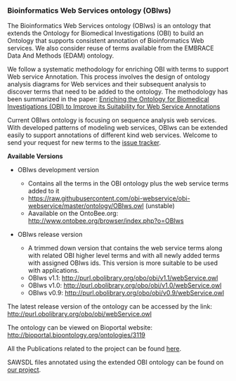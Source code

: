 ### Bioinformatics Web Services ontology (OBIws)

The Bioinformatics Web Services ontology (OBIws) is an ontology that extends the Ontology for Biomedical Investigations (OBI) to build an Ontology that supports consistent annotation of Bioinformatics Web services. We also consider reuse of terms available from the EMBRACE Data And Methods (EDAM) ontology. 

We follow a systematic methodology for enriching OBI with terms to support Web service Annotation. This process involves the design of ontology analysis diagrams for Web services and their subsequent analysis to discover terms that need to be added to the ontology. The methodology has been summarized in the paper: [Enriching the Ontology for Biomedical Investigations (OBI) to Improve its Suitability for Web Service Annotations](http://cs.uga.edu/~jam/home/theses/guttula_thesis/radiantWeb/version3/ICBO_final.pdf)

Current OBIws ontology is focusing on sequence analysis web services. With developed patterns of modeling web services, OBIws can be extended easily to support annotations of different kind web services. Welcome to send your request for new terms to the [issue tracker](https://github.com/obi-webservice/obi-webservice/issues).  

<b>Available Versions</b>

- OBIws development version
  - Contains all the terms in the OBI ontology plus the web service terms added to it
  - https://raw.githubusercontent.com/obi-webservice/obi-webservice/master/ontology/OBIws.owl (unstable)
  - Aavailable on the OntoBee.org: http://www.ontobee.org/browser/index.php?o=OBIws

- OBIws release version
  - A trimmed down version that contains the web service terms along with related OBI higher level terms and with all newly added terms with assigned OBIws ids. This version is more suitable to be used with applications.
  - OBIws v1.1: http://purl.obolibrary.org/obo/obi/v1.1/webService.owl 
  - OBIws v1.0: http://purl.obolibrary.org/obo/obi/v1.0/webService.owl
  - OBIws v0.9: http://purl.obolibrary.org/obo/obi/v0.9/webService.owl

The latest release version of the ontology can be accessed by the link:
http://purl.obolibrary.org/obo/obi/webService.owl

The ontology can be viewed on Bioportal website:
http://bioportal.bioontology.org/ontologies/3119

All the Publications related to the project can be found [here](http://mango.ctegd.uga.edu/jkissingLab/SWS/publications.html).

SAWSDL files annotated using the extended OBI ontology can be found on [our project](http://mango.ctegd.uga.edu/jkissingLab/SWS/services.html).
